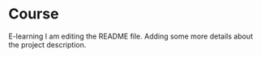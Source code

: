 # Course
E-learning
I am editing the README file. Adding some more details about the project description.
